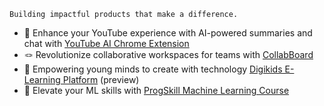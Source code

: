 ```
Building impactful products that make a difference.
```

- 🔭 Enhance your YouTube experience with AI-powered summaries and chat with [YouTube AI Chrome Extension](https://github.com/IgniteDevKE/Youtube-AI-browser-extenstion)
- 🪢 Revolutionize collaborative workspaces for teams with [CollabBoard](https://collabboardx.vercel.app)
- 💎 Empowering young minds to create with technology [Digikids E-Learning Platform](https://studio.digikids.co.ke/) (preview)
- 🚀 Elevate your ML skills with [ProgSkill Machine Learning Course](https://progskill.com/pro/intermediate-machine-learning)  
